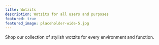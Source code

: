 ```yaml
---
title: Wotzits
description: Wotzits for all users and purposes
featured: true
featured_image: placeholder-wide-5.jpg
---
```


Shop our collection of stylish wotzits for every environment and function.
